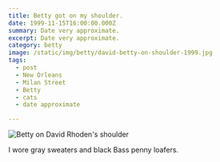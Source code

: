 ```yaml
---
title: Betty got on my shoulder.
date: 1999-11-15T16:00:00.000Z
summary: Date very approximate.
excerpt: Date very approximate.
category: betty
image: /static/img/betty/david-betty-on-shoulder-1999.jpg
tags:
  - post 
  - New Orleans
  - Milan Street
  - Betty
  - cats
  - date approximate

---
```


![Betty on David Rhoden's shoulder](/static/img/betty/david-betty-on-shoulder-1999.jpg "Betty on David Rhoden's shoulder")

I wore gray sweaters and black Bass penny loafers.
